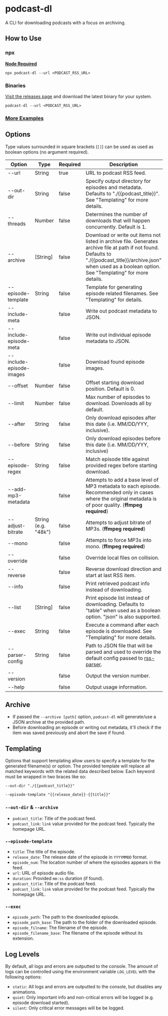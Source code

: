 # podcast-dl

A CLI for downloading podcasts with a focus on archiving.

## How to Use

### npx

**[Node Required](https://nodejs.org/en/)**

`npx podcast-dl --url <PODCAST_RSS_URL>`

### Binaries

[Visit the releases page](https://github.com/lightpohl/podcast-dl/releases) and download the latest binary for your system.

`podcast-dl --url <PODCAST_RSS_URL>`

### [More Examples](./docs/examples.md)

## Options

Type values surrounded in square brackets (`[]`) can be used as used as boolean options (no argument required).

| Option                   | Type                | Required | Description                                                                                                                                                                                                           |
| ------------------------ | ------------------- | -------- | --------------------------------------------------------------------------------------------------------------------------------------------------------------------------------------------------------------------- |
| --url                    | String              | true     | URL to podcast RSS feed.                                                                                                                                                                                              |
| --out-dir                | String              | false    | Specify output directory for episodes and metadata. Defaults to "./{{podcast_title}}". See "Templating" for more details.                                                                                             |
| --threads                | Number              | false    | Determines the number of downloads that will happen concurrently. Default is 1.                                                                                                                                       |
| --archive                | [String]            | false    | Download or write out items not listed in archive file. Generates archive file at path if not found. Defaults to "./{{podcast_title}}/archive.json" when used as a boolean option. See "Templating" for more details. |
| --episode-template       | String              | false    | Template for generating episode related filenames. See "Templating" for details.                                                                                                                                      |
| --include-meta           |                     | false    | Write out podcast metadata to JSON.                                                                                                                                                                                   |
| --include-episode-meta   |                     | false    | Write out individual episode metadata to JSON.                                                                                                                                                                        |
| --include-episode-images |                     | false    | Download found episode images.                                                                                                                                                                                        |
| --offset                 | Number              | false    | Offset starting download position. Default is 0.                                                                                                                                                                      |
| --limit                  | Number              | false    | Max number of episodes to download. Downloads all by default.                                                                                                                                                         |
| --after                  | String              | false    | Only download episodes after this date (i.e. MM/DD/YYY, inclusive).                                                                                                                                                   |
| --before                 | String              | false    | Only download episodes before this date (i.e. MM/DD/YYY, inclusive)                                                                                                                                                   |
| --episode-regex          | String              | false    | Match episode title against provided regex before starting download.                                                                                                                                                  |
| --add-mp3-metadata       |                     | false    | Attempts to add a base level of MP3 metadata to each episode. Recommended only in cases where the original metadata is of poor quality. (**ffmpeg required**)                                                         |
| --adjust-bitrate         | String (e.g. "48k") | false    | Attempts to adjust bitrate of MP3s. (**ffmpeg required**)                                                                                                                                                             |
| --mono                   |                     | false    | Attempts to force MP3s into mono. (**ffmpeg required**)                                                                                                                                                               |
| --override               |                     | false    | Override local files on collision.                                                                                                                                                                                    |
| --reverse                |                     | false    | Reverse download direction and start at last RSS item.                                                                                                                                                                |
| --info                   |                     | false    | Print retrieved podcast info instead of downloading.                                                                                                                                                                  |
| --list                   | [String]            | false    | Print episode list instead of downloading. Defaults to "table" when used as a boolean option. "json" is also supported.                                                                                               |
| --exec                   | String              | false    | Execute a command after each episode is downloaded. See "Templating" for more details.                                                                                                                                |
| --parser-config          | String              | false    | Path to JSON file that will be parsed and used to override the default config passed to [rss-parser](https://github.com/rbren/rss-parser#xml-options).                                                                |
| --version                |                     | false    | Output the version number.                                                                                                                                                                                            |
| --help                   |                     | false    | Output usage information.                                                                                                                                                                                             |

## Archive

- If passed the `--archive [path]` option, `podcast-dl` will generate/use a JSON archive at the provided path.
- Before downloading an episode or writing out metadata, it'll check if the item was saved previously and abort the save if found.

## Templating

Options that support templating allow users to specify a template for the generated filename(s) or option. The provided template will replace all matched keywords with the related data described below. Each keyword must be wrapped in two braces like so:

`--out-dir "./{{podcast_title}}"`

`--episode-template "{{release_date}}-{{title}}"`

### `--out-dir` & `--archive`

- `podcast_title`: Title of the podcast feed.
- `podcast_link`: `link` value provided for the podcast feed. Typically the homepage URL.

### `--episode-template`

- `title`: The title of the episode.
- `release_date`: The release date of the episode in `YYYYMMDD` format.
- `episode_num`: The location number of where the episodes appears in the feed.
- `url`: URL of episode audio file.
- `duration`: Provided `mm:ss` duration (if found).
- `podcast_title`: Title of the podcast feed.
- `podcast_link`: `link` value provided for the podcast feed. Typically the homepage URL.

### `--exec`

- `episode_path`: The path to the downloaded episode.
- `episode_path_base`: The path to the folder of the downloaded episode.
- `episode_filname`: The filename of the episode.
- `episode_filename_base`: The filename of the episode without its extension.

## Log Levels

By default, all logs and errors are outputted to the console. The amount of logs can be controlled using the environment variable `LOG_LEVEL` with the following options:

- `static`: All logs and errors are outputted to the console, but disables any animations.
- `quiet`: Only important info and non-critical errors will be logged (e.g. episode download started).
- `silent`: Only critical error messages will be be logged.

